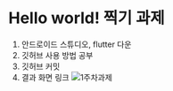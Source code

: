 # Hello world! 찍기 과제


1. 안드로이드 스튜디오, flutter 다운
2. 깃허브 사용 방법 공부
3. 깃허브 커밋
4. 결과 화면 링크
![1주차과제](https://github.com/user-attachments/assets/42d557d5-0119-4391-b172-b6ba86712528)


 
 
